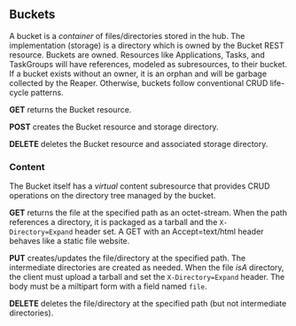 ## Buckets ##
A bucket is a _container_ of files/directories stored in the hub.  The implementation (storage) is a 
directory which is owned by the Bucket REST resource.  Buckets are owned. Resources like Applications, 
Tasks, and TaskGroups will have references, modeled as subresources, to their bucket. If a bucket 
exists without an owner, it is an orphan and will be garbage collected by the Reaper. Otherwise, 
buckets follow conventional CRUD life-cycle patterns.

**GET** returns the Bucket resource.

**POST** creates the Bucket resource and storage directory.

**DELETE** deletes the Bucket resource and associated storage directory.


### Content ###
The Bucket itself has a _virtual_ content subresource that provides CRUD operations on the directory
tree managed by the bucket.

**GET** returns the file at the specified path as an octet-stream. When the path references a directory, it is 
packaged as a tarball and the `X-Directory=Expand` header set. A GET with an Accept=text/html header behaves like
a static file website.

**PUT** creates/updates the file/directory at the specified path. The intermediate directories are created 
as needed. When the file _isA_ directory, the client must upload a tarball and set the `X-Directory=Expand` header.
The body must be a miltipart form with a field named `file`.

**DELETE** deletes the file/directory at the specified path (but not intermediate directories).
